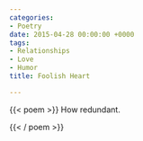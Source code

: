 ```yaml
---
categories:
- Poetry
date: 2015-04-28 00:00:00 +0000
tags:
- Relationships
- Love
- Humor
title: Foolish Heart

---
```

{{< poem >}}
How redundant.

{{< / poem >}}